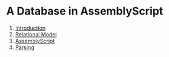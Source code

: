 # A Database in AssemblyScript

1. [Introduction](./01_Introduction.md)
2. [Relational Model](./02_Relational_Model.md)
3. [AssemblyScript](./03_AssemblyScript.md)
4. [Parsing](./04_Parsing.md)
